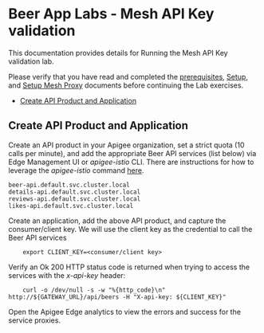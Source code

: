 # Beer App Labs - Mesh API Key validation
This documentation provides details for Running the Mesh API Key validation lab.

Please verify that you have read and completed the [prerequisites](../docs/PREREQUISITES.md), [Setup](../docs/SETUP.md), and [Setup Mesh Proxy](../docs/SETUP-MESH-PROXY.md) documents before continuing the Lab exercises.

* [Create API Product and Application](#create_api_product_and_application)

## <a name="create_api_product_and_application">Create API Product and Application</a>
Create an API product in your Apigee organization, set a strict quota (10 calls per minute), and add the appropriate Beer API services (list below) via Edge Management UI or *apigee-istio* CLI. There are instructions for how to leverage the *apigee-istio* command [here](https://github.com/apigee/istio-mixer-adapter).
```
beer-api.default.svc.cluster.local
details-api.default.svc.cluster.local
reviews-api.default.svc.cluster.local
likes-api.default.svc.cluster.local
```
        
Create an application, add the above API product, and capture the consumer/client key. We will use the client key as the credential to call the Beer API services 

        export CLIENT_KEY=<consumer/client key>

Verify an Ok 200 HTTP status code is returned when trying to access the services with the *x-api-key* header:

        curl -o /dev/null -s -w "%{http_code}\n" http://${GATEWAY_URL}/api/beers -H "X-api-key: ${CLIENT_KEY}"

Open the Apigee Edge analytics to view the errors and success for the service proxies.
